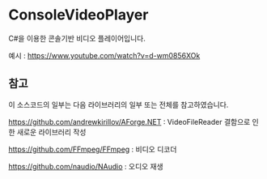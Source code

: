# ConsoleVideoPlayer
C#을 이용한 콘솔기반 비디오 플레이어입니다.

예시 : https://www.youtube.com/watch?v=d-wm0856XOk

## 참고

이 소스코드의 일부는 다음 라이브러리의 일부 또는 전체를 참고하였습니다.

https://github.com/andrewkirillov/AForge.NET : VideoFileReader 결함으로 인한 새로운 라이브러리 작성

https://github.com/FFmpeg/FFmpeg : 비디오 디코더

https://github.com/naudio/NAudio : 오디오 재생
